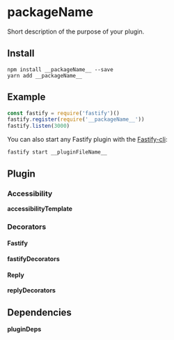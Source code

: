 # __packageName__

Short description of the purpose of your plugin.

## Install

```
npm install __packageName__ --save
yarn add __packageName__
```

## Example

```js
const fastify = require('fastify')()
fastify.register(require('__packageName__'))
fastify.listen(3000)
```

You can also start any Fastify plugin with the [Fastify-cli](https://github.com/fastify/fastify-cli):

```
fastify start __pluginFileName__
```

## Plugin

### Accessibility
<!-- Is your plugin fully encapsulated? If you use fastify-plugin or the hidden property 'skip-override' it's not -->

__accessibilityTemplate__

### Decorators
<!-- A list of all exposed decorators in your plugin -->

#### Fastify
<!-- Should be defined in typescript because it's well known and easy to write -->

__fastifyDecorators__

#### Reply
<!-- Should be defined in typescript because it's well known and easy to write -->

__replyDecorators__

## Dependencies

__pluginDeps__